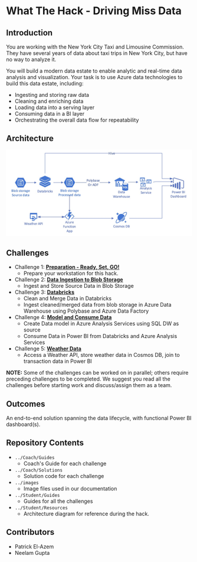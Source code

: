 # What The Hack - Driving Miss Data
## Introduction
You are working with the New York City Taxi and Limousine Commission. They have several years of data about taxi trips in New York City, but have no way to analyze it.

You will build a modern data estate to enable analytic and real-time data analysis and visualization. Your task is to use Azure data technologies to build this data estate, including:

- Ingesting and storing raw data
- Cleaning and enriching data
- Loading data into a serving layer
- Consuming data in a BI layer
- Orchestrating the overall data flow for repeatability

## Architecture
![Architecture](./images/Architecture.jpg)

## Challenges
- Challenge 1: **[Preparation - Ready, Set, GO!](Student/Guides/Challenge01-Prep.docx)**
    - Prepare your workstation for this hack.
- Challenge 2: **[Data Ingestion to Blob Storage](Student/Guides/Challenge02-IngestPrepData.docx)**
    - Ingest and Store Source Data in Blob Storage
- Challenge 3: **[Databricks](Student/Guides/Challenge03-ETL.docx)**
    - Clean and Merge Data in Databricks
    - Ingest cleaned/merged data from blob storage in Azure Data Warehouse using Polybase and Azure Data Factory
- Challenge 4: **[Model and Consume Data](Student/Guides/Challenge04-SemanticModel+Reports.docx)**
    - Create Data model in Azure Analysis Services using SQL DW as source
    - Consume Data in Power BI from Databricks and Azure Analysis Services
- Challenge 5: **[Weather Data](Student/Guides/Challenge05-Weather.docx)**
    - Access a Weather API, store weather data in Cosmos DB, join to transaction data in Power BI

**NOTE:** Some of the challenges can be worked on in parallel; others require preceding challenges to be completed. We suggest you read all the challenges before starting work and discuss/assign them as a team.

## Outcomes
An end-to-end solution spanning the data lifecycle, with functional Power BI dashboard(s).

## Repository Contents
- `../Coach/Guides`
  - Coach's Guide for each challenge
- `../Coach/Solutions`
  - Solution code for each challenge
- `../images`
  - Image files used in our documentation
- `../Student/Guides`
  - Guides for all the challenges
- `../Student/Resources`
  - Architecture diagram for reference during the hack.

## Contributors
- Patrick El-Azem
- Neelam Gupta
